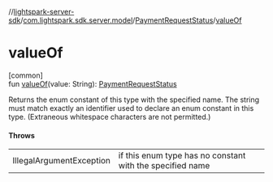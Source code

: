//[lightspark-server-sdk](../../../index.md)/[com.lightspark.sdk.server.model](../index.md)/[PaymentRequestStatus](index.md)/[valueOf](value-of.md)

# valueOf

[common]\
fun [valueOf](value-of.md)(value: String): [PaymentRequestStatus](index.md)

Returns the enum constant of this type with the specified name. The string must match exactly an identifier used to declare an enum constant in this type. (Extraneous whitespace characters are not permitted.)

#### Throws

| | |
|---|---|
| IllegalArgumentException | if this enum type has no constant with the specified name |
